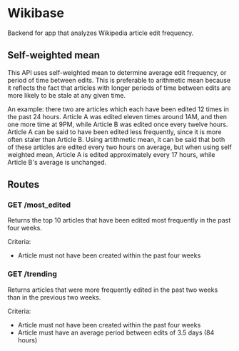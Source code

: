 # Wikibase
Backend for app that analyzes Wikipedia article edit frequency. 

## Self-weighted mean

This API uses self-weighted mean to determine average edit frequency, or period of time between edits.
This is preferable to arithmetic mean because it reflects the fact that articles with longer periods of time between edits are more likely to be stale at any given time.

An example: there two are articles which each have been edited 12 times in the past 24 hours. Article A was edited eleven times around 1AM, and then one more time at 9PM, while Article B was edited once every twelve hours.
Article A can be said to have been edited less frequently, since it is more often staler than Article B. Using artithmetic mean, it can be said that both of these articles are edited every two hours on average, but when using self weighted mean, Article A is edited approximately every 17 hours, while Article B's average is unchanged.


## Routes

### GET /most_edited

Returns the top 10 articles that have been edited most frequently in the past four weeks.

Criteria:

- Article must not have been created within the past four weeks

### GET /trending

Returns articles that were more frequently edited in the past two weeks than in the previous two weeks.

Criteria:

- Article must not have been created within the past four weeks
- Article must have an average period between edits of 3.5 days (84 hours)
